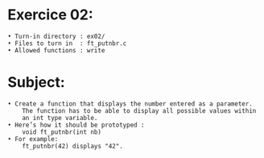 # Exercice 02:
	• Turn-in directory : ex02/
	• Files to turn in  : ft_putnbr.c
	• Allowed functions : write
# Subject:
	• Create a function that displays the number entered as a parameter.
		The function has to be able to display all possible values within 
		an int type variable.
	• Here’s how it should be prototyped :
		void ft_putnbr(int nb)
	• For example:
		ft_putnbr(42) displays "42".
